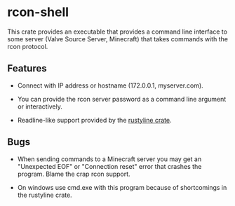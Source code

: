 # rcon-shell

This crate provides an executable that provides a command line interface to some server (Valve Source Server, Minecraft) that takes commands with the rcon protocol.


## Features

  - Connect with IP address or hostname (172.0.0.1, myserver.com).

  - You can provide the rcon server password as a command line argument or interactively.

  - Readline-like support provided by the [rustyline crate](https://github.com/kkawakam/rustyline).


## Bugs

  - When sending commands to a Minecraft server you may get an "Unexpected EOF" or "Connection reset" error that crashes the program. Blame the crap rcon support.

  - On windows use cmd.exe with this program because of shortcomings in the rustyline crate.


